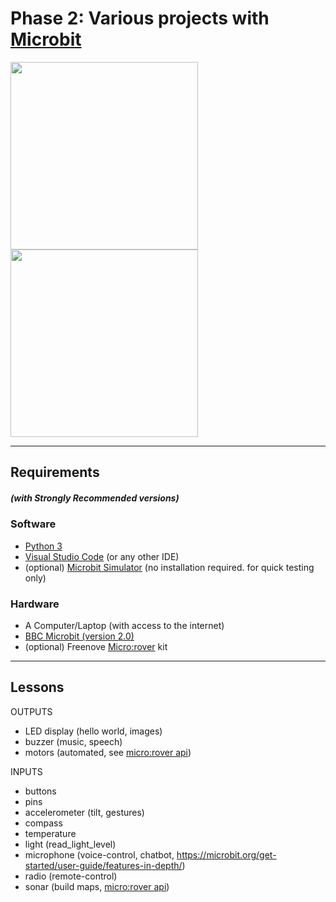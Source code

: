 # Phase 2: Various projects with [Microbit](https://microbit-micropython.readthedocs.io/en/v1.0.1/) 

<img src="https://static.electronicsweekly.com/wp-content/uploads/2020/10/14095503/microbit-v2.jpg" width="300">


<img src="https://images-na.ssl-images-amazon.com/images/I/71iVCCZmlRL._SX522_.jpg" width="300">

---
## Requirements 
##### (with Strongly Recommended versions)
### Software
* [Python 3](https://www.python.org/download/releases/3.0/) 
* [Visual Studio Code](https://code.visualstudio.com/) (or any other IDE)
* (optional) [Microbit Simulator](https://create.withcode.uk/) (no installation required. for quick testing only)
### Hardware
* A Computer/Laptop (with access to the internet)
* [BBC Microbit (version 2.0)](https://www.amazon.co.uk/BBC-micro-Pocket-Sized-Programmable-Computer/dp/B08TR1QMR1/ref=sr_1_4?dchild=1&keywords=microbit+v2&qid=1615166120&sr=8-4)
* (optional) Freenove [Micro:rover](https://www.amazon.co.uk/Freenove-Micro-include-Tutorial-microbit/dp/B07QV5VS5W) kit
--- 
## Lessons
OUTPUTS
- LED display (hello world, images)
- buzzer (music, speech)
- motors (automated, see [micro:rover api](https://github.com/Freenove/Freenove_Micro_Rover))

INPUTS
- buttons
- pins
- accelerometer (tilt, gestures) 
- compass
- temperature
- light (read_light_level)
- microphone (voice-control, chatbot, https://microbit.org/get-started/user-guide/features-in-depth/)
- radio (remote-control)
- sonar (build maps, [micro:rover api](https://github.com/Freenove/Freenove_Micro_Rover))